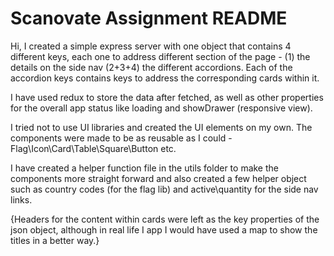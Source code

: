 Scanovate Assignment README
===========================
Hi,
I created a simple express server with one object that contains 4 different keys, each one to address different section of the page - (1) the details on the side nav (2+3+4) the different accordions. Each of the accordion keys contains keys to address the corresponding cards within it.

I have used redux to store the data after fetched, as well as other properties for the overall app status like loading and showDrawer (responsive view).

I tried not to use UI libraries and created the UI elements on my own. The components were made to be as reusable as I could - Flag\Icon\Card\Table\Square\Button etc.

I have created a helper function file in the utils folder to make the components more straight forward and also created a few helper object such as country codes (for the flag lib) and active\quantity for the side nav links.

{Headers for the content within cards were left as the key properties of the json object, although in real life I app I would have used a map to show the titles in a better way.}
